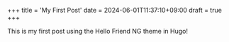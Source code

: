 +++
title = 'My First Post'
date = 2024-06-01T11:37:10+09:00
draft = true
+++

This is my first post using the Hello Friend NG theme in Hugo!
